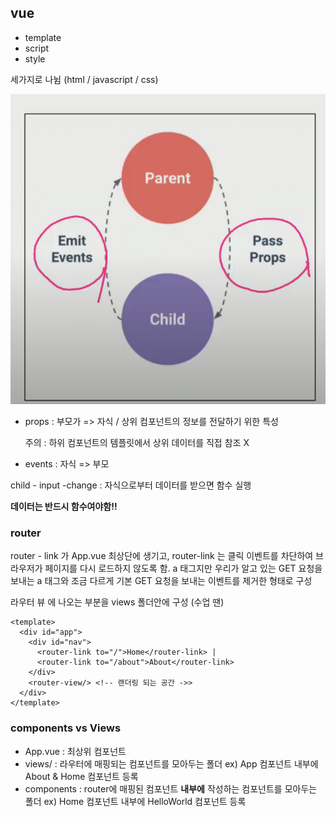 ## vue

- template
- script
- style

세가지로 나뉨 (html / javascript / css)



![image-20210510140331756](0510_vue_cli.assets/image-20210510140331756.png)

- props : 부모가 => 자식 / 상위 컴포넌트의 정보를 전달하기 위한 특성

  주의 : 하위 컴포넌트의 템플릿에서 상위 데이터를 직접 참조 X

- events : 자식 => 부모

child - input -change : 자식으로부터 데이터를 받으면 함수 실행

**데이터는 반드시 함수여야함!!**

### router

router - link 가 App.vue 최상단에 생기고, router-link 는 클릭 이벤트를 차단하여 브라우저가 페이지를 다시 로드하지 않도록 함.
a 태그지만 우리가 알고 있는 GET 요청을 보내는 a 태그와 조금 다르게 기본 GET 요청을 보내는 이벤트를 제거한 형태로 구성

라우터 뷰 에 나오는 부분을 views 폴더안에 구성 (수업 땐)

```vue
<template>
  <div id="app">
    <div id="nav">
      <router-link to="/">Home</router-link> |
      <router-link to="/about">About</router-link>
    </div>
    <router-view/> <!-- 랜더링 되는 공간 ->>
  </div>
</template>
```

### components vs Views

- App.vue : 최상위 컴포넌트
- views/ : 라우터에 매핑되는 컴포넌트를 모아두는 폴더
  ex) App 컴포넌트 내부에 About & Home 컴포넌트 등록
- components : router에 매핑된 컴포넌트 __내부에__ 작성하는 컴포넌트를 모아두는 폴더
  ex) Home 컴포넌트 내부에 HelloWorld 컴포넌트 등록

